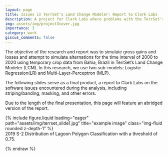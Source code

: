 ```yaml
---
layout: page
title: Issues in TerrSet's Land Change Modeler: Report to Clark Labs
description: A project for Clark Labs where problems with the TerrSet's Land Change Modeling application were identified. 
img: assets/img/project3cover.jpg
importance: 3
category: work
giscus_comments: false
---
```


The objective of the research and report was to simulate gross gains and losses and attempt to simulate alternations for the time interval of 2000 to 2020 using temporary crop data from Bahia, Brazil in TerrSet’s Land Change Modeler (LCM). In this research, we use two sub-models: Logistic Regression(LR) and Multi-Layer-Perceptron (MLP).  
  
The following slides serve as a final product, a report to Clark Labs on the software issues encountered during the analysis, including striping/banding, masking, and other errors.​  
  
Due to the length of the final presentation, this page will feature an abridged version of the report.  

<div class="row">
    <div class="col-sm mt-3 mt-md-0">
        {% include figure.liquid loading="eager" path="assets/img/terrset_slide1.jpg" title="example image" class="img-fluid rounded z-depth-1" %}
    </div>
</div>
<div class="caption">
    2019 S-2 Distribution of Lagoon Polygon Classification with a threshold of 0.75.
</div>


{% endraw %}
